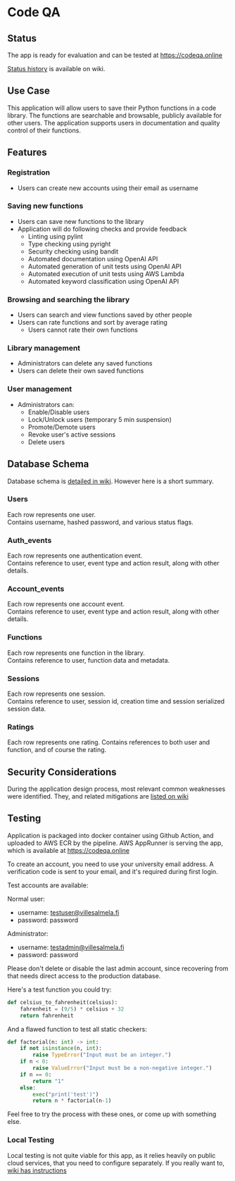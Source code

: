 # Code QA
## Status
The app is ready for evaluation and can be tested at https://codeqa.online

[Status history](../../wiki/StatusHistory) is available on wiki.

## Use Case
This application will allow users to save their Python functions in a code library. The functions are searchable and browsable, publicly available for other users.
The application supports users in documentation and quality control of their functions.

## Features
### Registration
- Users can create new accounts using their email as username

### Saving new functions
- Users can save new functions to the library
- Application will do following checks and provide feedback
    - Linting using pylint
    - Type checking using pyright
    - Security checking using bandit
    - Automated documentation using OpenAI API
    - Automated generation of unit tests using OpenAI API
    - Automated execution of unit tests using AWS Lambda
    - Automated keyword classification using OpenAI API

### Browsing and searching the library
- Users can search and view functions saved by other people
- Users can rate functions and sort by average rating
    - Users cannot rate their own functions

### Library management
- Administrators can delete any saved functions
- Users can delete their own saved functions

### User management
- Administrators can:
    - Enable/Disable users
    - Lock/Unlock users (temporary 5 min suspension)
    - Promote/Demote users
    - Revoke user's active sessions
    - Delete users

## Database Schema
Database schema is [detailed in wiki](../../wiki/Schema). However here is a short summary.

### Users
Each row represents one user.  
Contains username, hashed password, and various status flags.

### Auth_events
Each row represents one authentication event.  
Contains reference to user, event type and action result, along with other details.

### Account_events
Each row represents one account event.  
Contains reference to user, event type and action result, along with other details. 

### Functions
Each row represents one function in the library.  
Contains reference to user, function data and metadata.

### Sessions
Each row represents one session.  
Contains reference to user, session id, creation time and session serialized session data.

### Ratings
Each row represents one rating.
Contains references to both user and function, and of course the rating.

## Security Considerations
During the application design process, most relevant common weaknesses were identified. They, and related mitigations are [listed on wiki](../../wiki/Security)

## Testing
Application is packaged into docker container using Github Action, and uploaded to AWS ECR by the pipeline.
AWS AppRunner is serving the app, which is available at https://codeqa.online

To create an account, you need to use your university email address.
A verification code is sent to your email, and it's required during first login.

Test accounts are available:

Normal user:
- username: testuser@villesalmela.fi
- password: password

Administrator:
- username: testadmin@villesalmela.fi
- password: password

Please don't delete or disable the last admin account, since recovering from that needs direct access to the production database.

Here's a test function you could try:
```python
def celsius_to_fahrenheit(celsius):
    fahrenheit = (9/5) * celsius + 32
    return fahrenheit
```

And a flawed function to test all static checkers:
```python
def factorial(n: int) -> int:
    if not isinstance(n, int):
        raise TypeError("Input must be an integer.")
    if n < 0:
        raise ValueError("Input must be a non-negative integer.")
    if n == 0:
        return "1"
    else:
        exec("print('test')")
        return n * factorial(n-1)
```

Feel free to try the process with these ones, or come up with something else.

### Local Testing
Local testing is not quite viable for this app, as it relies heavily on public cloud services, that you need to configure separately. If you really want to, [wiki has instructions](../../wiki/LocalTesting)
